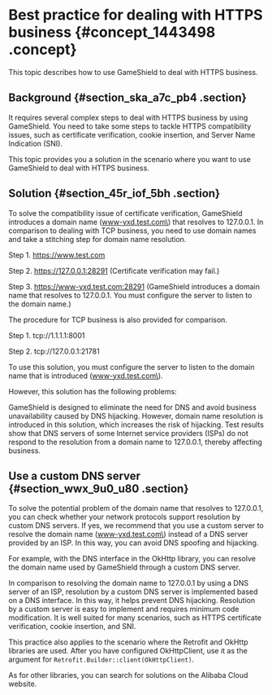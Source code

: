# Best practice for dealing with HTTPS business {#concept_1443498 .concept}

This topic describes how to use GameShield to deal with HTTPS business.

## Background {#section_ska_a7c_pb4 .section}

It requires several complex steps to deal with HTTPS business by using GameShield. You need to take some steps to tackle HTTPS compatibility issues, such as certificate verification, cookie insertion, and Server Name Indication \(SNI\).

This topic provides you a solution in the scenario where you want to use GameShield to deal with HTTPS business.

## Solution {#section_45r_iof_5bh .section}

To solve the compatibility issue of certificate verification, GameShield introduces a domain name \(www-yxd.test.com\) that resolves to 127.0.0.1. In comparison to dealing with TCP business, you need to use domain names and take a stitching step for domain name resolution.

Step 1. https://www.test.com

Step 2. https://127.0.0.1:28291 \(Certificate verification may fail.\)

Step 3. https://www-yxd.test.com:28291 \(GameShield introduces a domain name that resolves to 127.0.0.1. You must configure the server to listen to the domain name.\)

The procedure for TCP business is also provided for comparison.

Step 1. tcp://1.1.1.1:8001

Step 2. tcp://127.0.0.1:21781

To use this solution, you must configure the server to listen to the domain name that is introduced \(www-yxd.test.com\).

However, this solution has the following problems:

GameShield is designed to eliminate the need for DNS and avoid business unavailability caused by DNS hijacking. However, domain name resolution is introduced in this solution, which increases the risk of hijacking. Test results show that DNS servers of some Internet service providers \(ISPs\) do not respond to the resolution from a domain name to 127.0.0.1, thereby affecting business.

## Use a custom DNS server {#section_wwx_9u0_u80 .section}

To solve the potential problem of the domain name that resolves to 127.0.0.1, you can check whether your network protocols support resolution by custom DNS servers. If yes, we recommend that you use a custom server to resolve the domain name \(www-yxd.test.com\) instead of a DNS server provided by an ISP. In this way, you can avoid DNS spoofing and hijacking.

For example, with the DNS interface in the OkHttp library, you can resolve the domain name used by GameShield through a custom DNS server.

In comparison to resolving the domain name to 127.0.0.1 by using a DNS server of an ISP, resolution by a custom DNS server is implemented based on a DNS interface. In this way, it helps prevent DNS hijacking. Resolution by a custom server is easy to implement and requires minimum code modification. It is well suited for many scenarios, such as HTTPS certificate verification, cookie insertion, and SNI.

This practice also applies to the scenario where the Retrofit and OkHttp libraries are used. After you have configured OkHttpClient, use it as the argument for `Retrofit.Builder::client(OkHttpClient)`.

As for other libraries, you can search for solutions on the Alibaba Cloud website.

